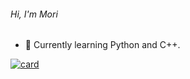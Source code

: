 ###### Hi, I'm Mori

- 🌱 Currently learning Python and C++.

[![card](https://github-readme-stats.vercel.app/api?username=MoriitoDev&theme=dark)](https://github.com/MoriitoDev/)

<!--
**MoriitoDev/MoriitoDev** is a ✨ _special_ ✨ repository because its `README.md` (this file) appears on your GitHub profile.

Here are some ideas to get you started:

- 🔭 I’m currently working on ...
- 🌱 I’m currently learning ...
- 👯 I’m looking to collaborate on ...
- 🤔 I’m looking for help with ...
- 💬 Ask me about ...
- 📫 How to reach me: ...
- 😄 Pronouns: ...
- ⚡ Fun fact: ...


[![MoriitoDev](https://github-readme-stats.vercel.app/api/top-langs/?username=MoriitoDev&hide=html&layout=compact&theme=dark)](https://github.com/MoriitoDev/)
